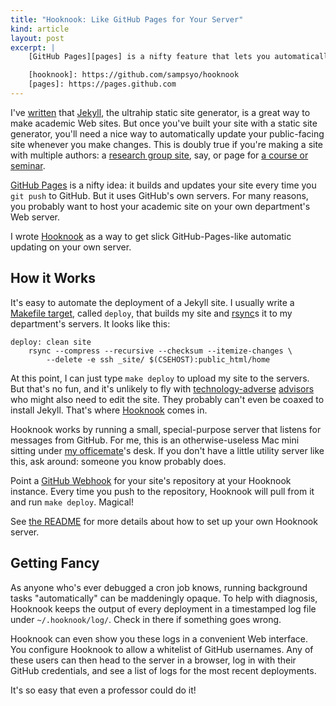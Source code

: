 ```yaml
---
title: "Hooknook: Like GitHub Pages for Your Server"
kind: article
layout: post
excerpt: |
    [GitHub Pages][pages] is a nifty feature that lets you automatically update a Web site with every `git push`. If you want the same functionality for sites you host on department servers, though, GitHub's thing won't work. [Hooknook][] is my solution.

    [hooknook]: https://github.com/sampsyo/hooknook
    [pages]: https://pages.github.com
---
```

I've [written][jekyll-post] that [Jekyll][], the ultrahip static site generator, is a great way to make academic Web sites. But once you've built your site with a static site generator, you'll need a nice way to automatically update your public-facing site whenever you make changes. This is doubly true if you're making a site with multiple authors: a [research group site][group-web], say, or page for [a course or seminar][590g].

[GitHub Pages][pages] is a nifty idea: it builds and updates your site every time you `git push` to GitHub. But it uses GitHub's own servers. For many reasons, you probably want to host your academic site on your own department's Web server.

I wrote [Hooknook][] as a way to get slick GitHub-Pages-like automatic updating on your own server.

[jekyll-post]: {{site.base}}/blog/jekyll.html
[group-web]: https://github.com/uwsampa/research-group-web
[590g]: https://github.com/uwsampa/cse590g
[pages]: https://pages.github.com
[jekyll]: http://jekyllrb.com
[hooknook]: https://github.com/sampsyo/hooknook

## How it Works

It's easy to automate the deployment of a Jekyll site. I usually write a [Makefile target][make-deploy], called `deploy`, that builds my site and [rsync][]s it to my department's servers. It looks like this:

    deploy: clean site
        rsync --compress --recursive --checksum --itemize-changes \
            --delete -e ssh _site/ $(CSEHOST):public_html/home

At this point, I can just type `make deploy` to upload my site to the servers. But that's no fun, and it's unlikely to fly with [technology-adverse][luis] [advisors][dan] who might also need to edit the site. They probably can't even be coaxed to install Jekyll. That's where [Hooknook][] comes in.

Hooknook works by running a small, special-purpose server that listens for messages from GitHub. For me, this is an otherwise-useless Mac mini sitting under [my officemate][jrw]'s desk. If you don't have a little utility server like this, ask around: someone you know probably does.

Point a [GitHub Webhook][webhook] for your site's repository at your Hooknook instance. Every time you push to the repository, Hooknook will pull from it and run `make deploy`. Magical!

See [the README][hooknook] for more details about how to set up your own Hooknook server.

[jrw]: http://homes.cs.washington.edu/~jrw12/
[webhook]: https://help.github.com/articles/creating-webhooks
[dan]: http://homes.cs.washington.edu/~djg/
[luis]: https://homes.cs.washington.edu/~luisceze/
[make-deploy]: https://github.com/sampsyo/home/blob/7d844216a4afd703f43ad4e3b3fcd778d7101b52/Makefile#L26-L27
[rsync]: http://rsync.samba.org

## Getting Fancy

As anyone who's ever debugged a cron job knows, running background tasks "automatically" can be maddeningly opaque. To help with diagnosis, Hooknook keeps the output of every deployment in a timestamped log file under `~/.hooknook/log/`. Check in there if something goes wrong.

Hooknook can even show you these logs in a convenient Web interface. You configure Hooknook to allow a whitelist of GitHub usernames. Any of these users can then head to the server in a browser, log in with their GitHub credentials, and see a list of logs for the most recent deployments.

It's so easy that even a professor could do it!
